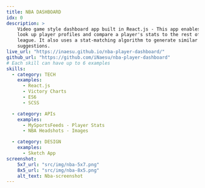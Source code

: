 ```yaml
---
title: NBA DASHBOARD
idx: 0
description: >
    Video game style dashboard app built in React.js - This app enables users to
    look up player profiles and compare a player's stats to the rest of the
    league. It also uses a stat-matching algorithm to generate similar players
    suggestions.
live_url: "https://inaesu.github.io/nba-player-dashboard/"
github_url: "https://github.com/iNaesu/nba-player-dashboard"
# Each skill can have up to 6 examples
skills:
  - category: TECH
    examples:
      - React.js
      - Victory Charts
      - ES6
      - SCSS

  - category: APIs
    examples:
      - MySportsFeeds - Player Stats
      - NBA Headshots - Images

  - category: DESIGN
    examples:
      - Sketch App
screenshot:
    5x7_url: "src/img/nba-5x7.png"
    8x5_url: "src/img/nba-8x5.png"
    alt_text: Nba-screenshot
---
```



